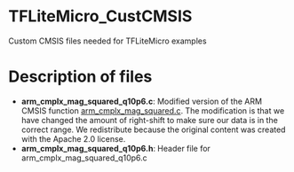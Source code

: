 # TFLiteMicro_CustCMSIS
Custom CMSIS files needed for TFLiteMicro examples
# Description of files

* **arm_cmplx_mag_squared_q10p6.c**: Modified version of the ARM CMSIS function [arm_cmplx_mag_squared.c](http://arm-software.github.io/CMSIS_5/DSP/html/group__cmplx__mag__squared.html#ga45537f576102d960d467eb722b8431f2). The modification is that we have changed the amount of right-shift to make sure our data is in the correct range. We redistribute because the original content was created with the Apache 2.0 license.
* **arm_cmplx_mag_squared_q10p6.h**: Header file for arm_cmplx_mag_squared_q10p6.c
